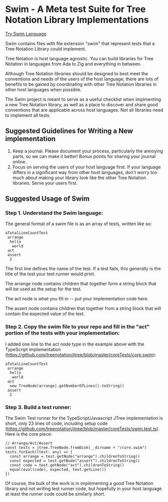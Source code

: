 # Swim - A Meta test Suite for Tree Notation Library Implementations

[Try Swim Language](http://jtree.treenotation.org/designer/#grammar%0A%20swimNode%0A%20%20description%20A%20language%20for%20writing%20tests%20without%20implementations%20that%20could%20be%20used%20by%20Tree%20Notation%20libraries.%0A%20%20root%0A%20%20inScope%20testNode%0A%20keywordCell%0A%20testNode%0A%20%20pattern%20Test%24%0A%20%20inScope%20arrangeNode%20actNode%20assertNode%0A%20%20cells%20keywordCell%0A%20anyCell%0A%20%20highlightScope%20string%0A%20contentNode%0A%20%20catchAllCellType%20anyCell%0A%20arrangeNode%0A%20%20catchAllNodeType%20contentNode%0A%20%20cells%20keywordCell%0A%20actNode%0A%20%20cells%20keywordCell%0A%20assertNode%0A%20%20catchAllNodeType%20contentNode%0A%20%20cells%20keywordCell%0Asample%0A%20aToStringTest%0A%20%20arrange%0A%20%20%20hello%0A%20%20%20%20world%0A%20%20act%0A%20%20assert%0A%20%20%20hello%0A%20%20%20%20world%0A%20aTotalLineCountTest%0A%20%20arrange%0A%20%20%20hello%0A%20%20%20%20world%0A%20%20act%0A%20%20assert%0A%20%20%202%0A%20aToCsvTest%0A%20%20arrange%0A%20%20%200%0A%20%20%20%20team%20ne%0A%20%20%20%20score%203%0A%20%20%201%0A%20%20%20%20team%20af%0A%20%20%20%20score%2028%0A%20%20act%0A%20%20assert%0A%20%20%20team%2Cscore%0A%20%20%20ne%2C3%0A%20%20%20af%2C28%0A%20aFromCsvTest%0A%20%20arrange%0A%20%20%20team%2Cscore%0A%20%20%20ne%2C3%0A%20%20%20af%2C28%0A%20%20act%0A%20%20assert%0A%20%20%200%0A%20%20%20%20team%20ne%0A%20%20%20%20score%203%0A%20%20%201%0A%20%20%20%20team%20af%0A%20%20%20%20score%2028%0A%20aGetTest%0A%20%20arrange%0A%20%20%20some%0A%20%20%20%20nested%0A%20%20%20%20%20node%0A%20%20%20%20%20%20color%20blue%0A%20%20act%0A%20%20assert%0A%20%20%20blue%0A%20aSetTest%0A%20%20arrange%0A%20%20%20message%0A%20%20%20%20hello%20world%0A%20%20act%0A%20%20assert%0A%20%20%20aloha%20world%0A%20aReverseTest%0A%20%20arrange%0A%20%20%20hello%0A%20%20%20world%0A%20%20act%0A%20%20assert%0A%20%20%20world%0A%20%20%20hello%0A%20aWordCountTest%0A%20%20arrange%0A%20%20%20hello%0A%20%20%20%20brave%0A%20%20%20%20%20new%20world%0A%20%20act%0A%20%20assert%0A%20%20%204%0A%20aFilterTest%0A%20%20arrange%0A%20%20%20keep%0A%20%20%20drop%0A%20%20%20keep%0A%20%20%20keep%0A%20%20act%0A%20%20assert%0A%20%20%20keep%0A%20%20%20keep%0A%20%20%20keep%0A%20aFromJsonSubsetTest%0A%20%20arrange%0A%20%20%20%7B%22message%22%3A%20%7B%22hello%22%3A%20%22world%22%7D%7D%0A%20%20act%0A%20%20assert%0A%20%20%20message%0A%20%20%20%20hello%20world)

Swim contains files with file extension "swim" that represent tests that a Tree Notation Library could implement.

Tree Notation is host language agnostic. You can build libraries for Tree Notation in languages from Ada to Zig and everything in between.

Although Tree Notation libraries should be designed to best meet the conventions and needs of the users of the host language, there are lots of benefits to be gained by coordinating with other Tree Notation libraries in other host languages when possible.

The Swim project is meant to serve as a useful checklist when implmenting a new Tree Notation library, as well as a place to discover and share good conventions that are applicable across host languages. Not all libraries need to implement all tests.

## Suggested Guidelines for Writing a New implementation

1. Keep a journal. Please document your process, particularly the annoying parts, so we can make it better! Bonus points for sharing your journal online.
2. Focus on serving the users of your host language first. If your language differs in a significant way from other host languages, don't worry too much about making your library look like the other Tree Notation libraries. Serve your users first.

## Suggested Usage of Swim

### Step 1. Understand the Swim language:

The general format of a swim file is as an array of tests, written like so:

    aTotalLineCountTest
     arrange
      hello
       world
     act
     assert
      2

The first line defines the name of the test. If a test fails, this generally is the title of the test your test runner would print.

The arrange node contains children that together form a string block that will be used as the setup for the test.

The act node is what you fill in -- put your implementation code here.

The assert node contains children that together from a string block that will contain the expected value of the test.

### Step 2. Copy the swim file to your repo and fill in the "act" portion of the tests with your implementation:

I added one line to the act node type in the example above with the TypeScript implementation (https://github.com/treenotation/jtree/blob/master/coreTests/core.swim):

    aTotalLineCountTest
     arrange
      hello
       world
     act
      new TreeNode(arrange).getNumberOfLines().toString()
     assert
      2

### Step 3. Build a test runner:

The Swim Test runner for the TypeScript/Javascript JTree implementation is short, only 23 lines of code, including setup code (https://github.com/treenotation/jtree/blob/master/coreTests/swim.test.ts). Here is the core piece:

    // Arrange/Act/Assert
    const tests = jtree.TreeNode.fromDisk(__dirname + "/core.swim")
    tests.forEach((test: any) => {
      const arrange = test.getNode("arrange").childrenToString()
      const expected = test.getNode("assert").childrenToString()
      const code = test.getNode("act").childrenToString()
      equal(eval(code), expected, test.getLine())
    })

Of course, the bulk of the work is in implementing a good Tree Notation library and not writing test runner code, but hopefully in your host language at least the runner code could be similarly short.
